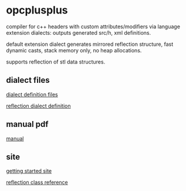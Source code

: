 # opcplusplus

compiler for c++ headers with custom attributes/modifiers via language extension dialects: outputs generated src/h, xml definitions.

default extension dialect generates mirrored reflection structure, fast dynamic casts, stack memory only, no heap allocations.

supports reflection of stl data structures.


## dialect files

[dialect definition files](opcplusplus/Distribution/opcpp/dialects/)

[reflection dialect definition](opcplusplus/Distribution/opcpp/dialects/opc++dialect.doh)


## manual pdf

[manual](opcplusplus/Documentation/Manual/Manual.pdf)

## site

[getting started site](http://opcpp.com)

[reflection class reference](http://opcpp.com/documentation/docs/html)
